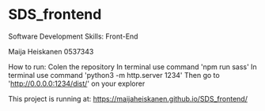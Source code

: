 # SDS_frontend
Software Development Skills: Front-End

Maija Heiskanen
0537343

How to run:
Colen the repository
In terminal use command 'npm run sass'
In terminal use command 'python3 -m http.server 1234'
Then go to 'http://0.0.0.0:1234/dist/' on your explorer

This project is running at:
https://maijaheiskanen.github.io/SDS_frontend/
